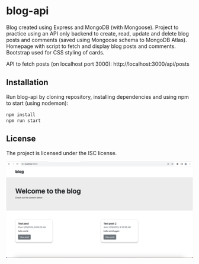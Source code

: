 # blog-api

Blog created using Express and MongoDB (with Mongoose). Project to practice using an API only backend to create, read, update and delete blog posts and comments (saved using Mongoose schema to MongoDB Atlas). Homepage with script to fetch and display blog posts and comments. Bootstrap used for CSS styling of cards.

API to fetch posts (on localhost port 3000):
http://localhost:3000/api/posts

## Installation

Run blog-api by cloning repository, installing dependencies and using npm to start (using nodemon):

    npm install
    npm run start

## License

The project is licensed under the ISC license.

![Alt text](https://github.com/Taaaaab/personal-portfolio/blob/main/photos/blog.png?raw=true "Screenshot")
